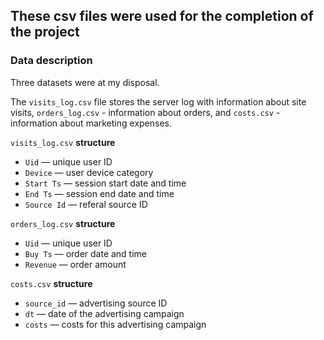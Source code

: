 ## These csv files were used for the completion of the project

### Data description

Three datasets were at my disposal.

The `visits_log.csv` file stores the server log with information about site visits, `orders_log.csv` - information about orders, and `costs.csv` - information about marketing expenses.

`visits_log.csv` **structure**

* `Uid` — unique user ID
* `Device` — user device category
* `Start Ts` — session start date and time
* `End Ts` — session end date and time
* `Source Id` — referal source ID

`orders_log.csv` **structure**

* `Uid` — unique user ID
* `Buy Ts` — order date and time
* `Revenue` — order amount

`costs.csv` **structure**

* `source_id` — advertising source ID
* `dt` — date of the advertising campaign
* `costs` — costs for this advertising campaign
